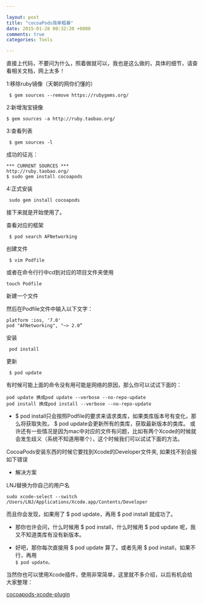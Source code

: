 ```yaml
---

layout: post
title: "cocoaPods简单粗暴"
date: 2015-01-28 00:32:20 +0800
comments: true
categories: Tools

---
```




直接上代码，不要问为什么，照着做就可以，我也是这么做的，具体的细节，请查看相关文档，网上太多！

 

1:移除ruby镜像（天朝的网你们懂的）

	 $ gem sources --remove https://rubygems.org/ 



<!--more-->




 

2:新增淘宝镜像

	$ gem sources -a http://ruby.taobao.org/ 

 

3:查看列表

	 $ gem sources -l 

成功的征兆：

	*** CURRENT SOURCES ***
	http://ruby.taobao.org/
	$ sudo gem install cocoapods
 

4:正式安装

	 sudo gem install cocoapods 

 

接下来就是开始使用了。

 

查看对应的框架

	 $ pod search AFNetworking 

 

创建文件

	 $ vim Podfile 

 或者在命令行行中cd到对应的项目文件夹使用

	touch Podfile
	
新建一个文件

 

然后在Podfile文件中输入以下文字：

	platform :ios, '7.0'
	pod "AFNetworking", "~> 2.0”
 

 

安装

	 pod install  

更新

	 $ pod update 

 

有时候可能上面的命令没有用可能是网络的原因，那么你可以试试下面的：

	pod update 换成pod update --verbose --no-repo-update
	pod install 换成pod install --verbose --no-repo-update

 

+ $ pod install只会按照Podfile的要求来请求类库，如果类库版本号有变化，那么将获取失败。
$ pod update会更新所有的类库，获取最新版本的类库。
或许还有一些情况是因为mac中对应的文件有问题，比如有两个Xcode的时候就会发生歧义（系统不知道用哪个），这个时候我们可以试试下面的方法。

CocoaPods安装东西的时候它要找到Xcode的Developer文件夹, 如果找不到会报如下错误 

- 解决方案

LNJ替换为你自己的用户名
	
	sudo xcode-select --switch /Users/LNJ/Applications/Xcode.app/Contents/Developer
      
而且你会发现，如果用了 $ pod update，再用 $ pod install 就成功了。

+ 那你也许会问，什么时候用 $ pod install，什么时候用 $ pod update 呢，我又不知道类库有没有新版本。

+ 好吧，那你每次直接用 $ pod update 算了。或者先用 $ pod install，如果不行，再用 	
	`$ pod update。`
	

当然你也可以使用Xcode插件，使用非常简单，这里就不多介绍，以后有机会给大家整理：


[cocoapods-xcode-plugin](https://github.com/kattrali/cocoapods-xcode-plugin)

